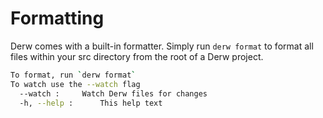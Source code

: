 # Formatting

Derw comes with a built-in formatter. Simply run `derw format` to format all files within your src directory from the root of a Derw project.

```bash
To format, run `derw format`
To watch use the --watch flag
  --watch :		Watch Derw files for changes
  -h, --help :		This help text
```
